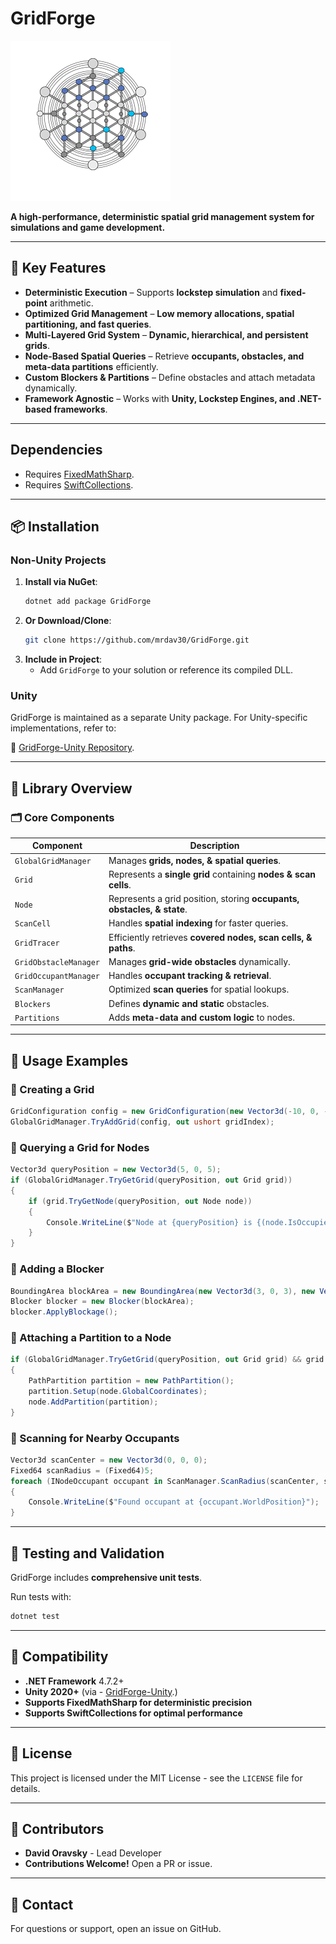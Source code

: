 # GridForge

![SwiftCollections Icon](https://raw.githubusercontent.com/mrdav30/GridForge/main/icon.png)

**A high-performance, deterministic spatial grid management system for simulations and game development.**  

---

## 🚀 Key Features

- **Deterministic Execution** – Supports **lockstep simulation** and **fixed-point** arithmetic.
- **Optimized Grid Management** – **Low memory allocations, spatial partitioning, and fast queries**.
- **Multi-Layered Grid System** – **Dynamic, hierarchical, and persistent  grids**.
- **Node-Based Spatial Queries** – Retrieve **occupants, obstacles, and meta-data partitions** efficiently.
- **Custom Blockers & Partitions** – Define obstacles and attach metadata dynamically.
- **Framework Agnostic** – Works with **Unity, Lockstep Engines, and .NET-based frameworks**.

---

## Dependencies

- Requires [FixedMathSharp](https://github.com/mrdav30/FixedMathSharp).
- Requires [SwiftCollections](https://github.com/mrdav30/SwiftCollections).

---

## 📦 Installation

### Non-Unity Projects

1. **Install via NuGet**:
   ```bash
   dotnet add package GridForge
   ```
2. **Or Download/Clone**:
   ```bash
   git clone https://github.com/mrdav30/GridForge.git
   ```
3. **Include in Project**:
   - Add `GridForge` to your solution or reference its compiled DLL.

### Unity

GridForge is maintained as a separate Unity package. For Unity-specific implementations, refer to:

🔗 [GridForge-Unity Repository](https://github.com/mrdav30/GridForge-Unity).

---

## 📖 Library Overview

### **🗂 Core Components**

| Component | Description |
|-----------|------------|
| `GlobalGridManager` | Manages **grids, nodes, & spatial queries**. |
| `Grid` | Represents a **single grid** containing **nodes & scan cells**. |
| `Node` | Represents a grid position, storing **occupants, obstacles, & state**. |
| `ScanCell` | Handles **spatial indexing** for faster queries. |
| `GridTracer` | Efficiently retrieves **covered nodes, scan cells, & paths**. |
| `GridObstacleManager` | Manages **grid-wide obstacles** dynamically. |
| `GridOccupantManager` | Handles **occupant tracking & retrieval**. |
| `ScanManager` | Optimized **scan queries** for spatial lookups. |
| `Blockers` | Defines **dynamic and static** obstacles. |
| `Partitions` | Adds **meta-data and custom logic** to nodes. |
---

## 📖 Usage Examples

### **🔹 Creating a Grid**
```csharp
GridConfiguration config = new GridConfiguration(new Vector3d(-10, 0, -10), new Vector3d(10, 0, 10));
GlobalGridManager.TryAddGrid(config, out ushort gridIndex);
```

### **🔹 Querying a Grid for Nodes**
```csharp
Vector3d queryPosition = new Vector3d(5, 0, 5);
if (GlobalGridManager.TryGetGrid(queryPosition, out Grid grid))
{
    if (grid.TryGetNode(queryPosition, out Node node))
    {
        Console.WriteLine($"Node at {queryPosition} is {(node.IsOccupied ? "occupied" : "empty")}");
    }
}
```

### **🔹 Adding a Blocker**
```csharp
BoundingArea blockArea = new BoundingArea(new Vector3d(3, 0, 3), new Vector3d(5, 0, 5));
Blocker blocker = new Blocker(blockArea);
blocker.ApplyBlockage();
```

### **🔹 Attaching a Partition to a Node**
```csharp
if (GlobalGridManager.TryGetGrid(queryPosition, out Grid grid) && grid.TryGetNode(queryPosition, out Node node))
{
    PathPartition partition = new PathPartition();
    partition.Setup(node.GlobalCoordinates);
    node.AddPartition(partition);
}
```

### **🔹 Scanning for Nearby Occupants**
```csharp
Vector3d scanCenter = new Vector3d(0, 0, 0);
Fixed64 scanRadius = (Fixed64)5;
foreach (INodeOccupant occupant in ScanManager.ScanRadius(scanCenter, scanRadius))
{
    Console.WriteLine($"Found occupant at {occupant.WorldPosition}");
}
```

---

## 🧪 Testing and Validation

GridForge includes **comprehensive unit tests**.

Run tests with:
```bash
dotnet test
```

---

## 🔄 Compatibility

- **.NET Framework** 4.7.2+
- **Unity 2020+** (via - [GridForge-Unity](https://github.com/mrdav30/GridForge-Unity).)
- **Supports FixedMathSharp for deterministic precision**
- **Supports SwiftCollections for optimal performance**

---

## 📄 License

This project is licensed under the MIT License - see the `LICENSE` file for details.

---

## 👥 Contributors

- **David Oravsky** - Lead Developer
- **Contributions Welcome!** Open a PR or issue.

---

## 📧 Contact

For questions or support, open an issue on GitHub.

